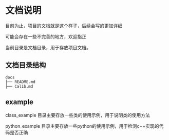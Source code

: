 # 文档说明

目前为止，项目的文档就是这个样子，后续会写的更加详细

可能会存在一些不完善的地方，欢迎指正

当前目录是文档目录，用于存放项目文档。

## 文档目录结构

```
docs
├── README.md
├── Calib.md

```

## example

class_example 目录主要存放一些类的使用示例，用于说明类的使用方法

python_example 目录主要存放一些python的使用示例，用于检测c++实现的代码是否正确

